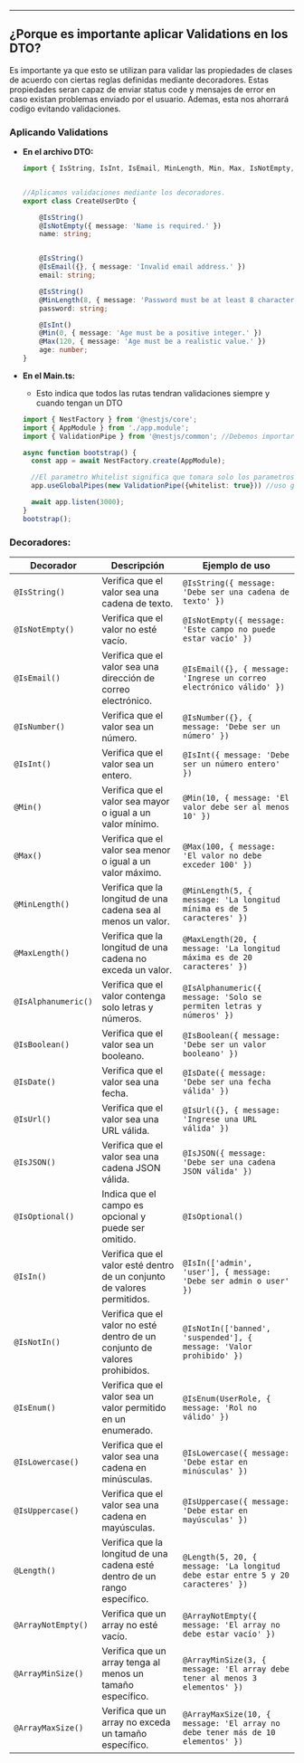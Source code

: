 
---
## ¿Porque es importante aplicar Validations en los DTO?

Es importante ya que esto se utilizan para validar las propiedades de clases de acuerdo con ciertas reglas definidas mediante decoradores. Estas propiedades seran capaz de enviar status code y mensajes de error en caso existan problemas enviado  por el usuario. Ademas, esta nos ahorrará codigo evitando validaciones.


### Aplicando Validations
- **En el archivo DTO:**

	```typescript
	import { IsString, IsInt, IsEmail, MinLength, Min, Max, IsNotEmpty, isString } from 'class-validator';


	//Aplicamos validaciones mediante los decoradores.
	export class CreateUserDto {
	
	    @IsString()
	    @IsNotEmpty({ message: 'Name is required.' })
	    name: string;
	
	
	    @IsString()
	    @IsEmail({}, { message: 'Invalid email address.' })
	    email: string;
	
	    @IsString()
	    @MinLength(8, { message: 'Password must be at least 8 characters long.' })
	    password: string;
	
	    @IsInt()
	    @Min(0, { message: 'Age must be a positive integer.' })
	    @Max(120, { message: 'Age must be a realistic value.' })
	    age: number;
	}
	```

- **En el Main.ts:**
	 - Esto indica que todos las rutas tendran validaciones siempre y cuando tengan un DTO

	```typescript
	import { NestFactory } from '@nestjs/core';
	import { AppModule } from './app.module';
	import { ValidationPipe } from '@nestjs/common'; //Debemos importar esta clase 
	
	async function bootstrap() {
	  const app = await NestFactory.create(AppModule);
	
	  //El parametro Whitelist significa que tomara solo los parametros requeridos
	  app.useGlobalPipes(new ValidationPipe({whitelist: true})) //uso global de validaciones
	
	  await app.listen(3000);
	}
	bootstrap();
	
	
	```

### Decoradores:
| Decorador           | Descripción                                                                | Ejemplo de uso                                                                  |
| ------------------- | -------------------------------------------------------------------------- | ------------------------------------------------------------------------------- |
| `@IsString()`       | Verifica que el valor sea una cadena de texto.                             | `@IsString({ message: 'Debe ser una cadena de texto' })`                        |
| `@IsNotEmpty()`     | Verifica que el valor no esté vacío.                                       | `@IsNotEmpty({ message: 'Este campo no puede estar vacío' })`                   |
| `@IsEmail()`        | Verifica que el valor sea una dirección de correo electrónico.             | `@IsEmail({}, { message: 'Ingrese un correo electrónico válido' })`             |
| `@IsNumber()`       | Verifica que el valor sea un número.                                       | `@IsNumber({}, { message: 'Debe ser un número' })`                              |
| `@IsInt()`          | Verifica que el valor sea un entero.                                       | `@IsInt({ message: 'Debe ser un número entero' })`                              |
| `@Min()`            | Verifica que el valor sea mayor o igual a un valor mínimo.                 | `@Min(10, { message: 'El valor debe ser al menos 10' })`                        |
| `@Max()`            | Verifica que el valor sea menor o igual a un valor máximo.                 | `@Max(100, { message: 'El valor no debe exceder 100' })`                        |
| `@MinLength()`      | Verifica que la longitud de una cadena sea al menos un valor.              | `@MinLength(5, { message: 'La longitud mínima es de 5 caracteres' })`           |
| `@MaxLength()`      | Verifica que la longitud de una cadena no exceda un valor.                 | `@MaxLength(20, { message: 'La longitud máxima es de 20 caracteres' })`         |
| `@IsAlphanumeric()` | Verifica que el valor contenga solo letras y números.                      | `@IsAlphanumeric({ message: 'Solo se permiten letras y números' })`             |
| `@IsBoolean()`      | Verifica que el valor sea un booleano.                                     | `@IsBoolean({ message: 'Debe ser un valor booleano' })`                         |
| `@IsDate()`         | Verifica que el valor sea una fecha.                                       | `@IsDate({ message: 'Debe ser una fecha válida' })`                             |
| `@IsUrl()`          | Verifica que el valor sea una URL válida.                                  | `@IsUrl({}, { message: 'Ingrese una URL válida' })`                             |
| `@IsJSON()`         | Verifica que el valor sea una cadena JSON válida.                          | `@IsJSON({ message: 'Debe ser una cadena JSON válida' })`                       |
| `@IsOptional()`     | Indica que el campo es opcional y puede ser omitido.                       | `@IsOptional()`                                                                 |
| `@IsIn()`           | Verifica que el valor esté dentro de un conjunto de valores permitidos.    | `@IsIn(['admin', 'user'], { message: 'Debe ser admin o user' })`                |
| `@IsNotIn()`        | Verifica que el valor no esté dentro de un conjunto de valores prohibidos. | `@IsNotIn(['banned', 'suspended'], { message: 'Valor prohibido' })`             |
| `@IsEnum()`         | Verifica que el valor sea un valor permitido en un enumerado.              | `@IsEnum(UserRole, { message: 'Rol no válido' })`                               |
| `@IsLowercase()`    | Verifica que el valor sea una cadena en minúsculas.                        | `@IsLowercase({ message: 'Debe estar en minúsculas' })`                         |
| `@IsUppercase()`    | Verifica que el valor sea una cadena en mayúsculas.                        | `@IsUppercase({ message: 'Debe estar en mayúsculas' })`                         |
| `@Length()`         | Verifica que la longitud de una cadena esté dentro de un rango específico. | `@Length(5, 20, { message: 'La longitud debe estar entre 5 y 20 caracteres' })` |
| `@ArrayNotEmpty()`  | Verifica que un array no esté vacío.                                       | `@ArrayNotEmpty({ message: 'El array no debe estar vacío' })`                   |
| `@ArrayMinSize()`   | Verifica que un array tenga al menos un tamaño específico.                 | `@ArrayMinSize(3, { message: 'El array debe tener al menos 3 elementos' })`     |
| `@ArrayMaxSize()`   | Verifica que un array no exceda un tamaño específico.                      | `@ArrayMaxSize(10, { message: 'El array no debe tener más de 10 elementos' })`  |

